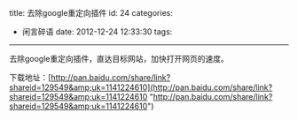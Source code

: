 title: 去除google重定向插件
id: 24
categories:
  - 闲言碎语
date: 2012-12-24 12:33:30
tags:
---

去除google重定向插件，直达目标网站，加快打开网页的速度。
</br>

下载地址：[http://pan.baidu.com/share/link?shareid=129549&amp;uk=1141224610](http://pan.baidu.com/share/link?shareid=129549&amp;uk=1141224610 "http://pan.baidu.com/share/link?shareid=129549&amp;uk=1141224610")